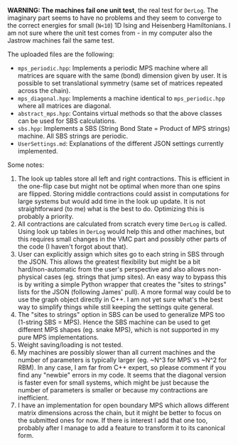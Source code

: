**WARNING: The machines fail one unit test**, the real test for `DerLog`. The imaginary part seems to have no problems and they seem to converge to the correct energies for small (`N<10`) 1D Ising and Heisenberg Hamiltonians. I am not sure where the unit test comes from - in my computer also the Jastrow machines fail the same test.

The uploaded files are the following:
- `mps_periodic.hpp`: Implements a periodic MPS machine where all matrices are square with the same (bond) dimension given by user. It is possible to set translational symmetry (same set of matrices repeated across the chain).
- `mps_diagonal.hpp`: Implements a machine identical to `mps_periodic.hpp` where all matrices are diagonal.
- `abstract_mps.hpp`: Contains virtual methods so that the above classes can be used for SBS calculations.
- `sbs.hpp`: Implements a SBS (String Bond State = Product of MPS strings) machine. All SBS strings are periodic.
- `UserSettings.md`: Explanations of the different JSON settings currently implemented.

Some notes:
1. The look up tables store all left and right contractions. This is efficient in the one-flip case but might not be optimal when more than one spins are flipped. Storing middle contractions could assist in computations for large systems but would add time in the look up update. It is not straightforward (to me) what is the best to do. Optimizing this is probably a priority.
2. All contractions are calculated from scratch every time `DerLog` is called. Using look up tables in `DerLog` would help this and other machines, but this requires small changes in the VMC part and possibly other parts of the code (I haven't forgot about that). 
3. User can explicitly assign which sites go to each string in SBS through the JSON. This allows the greatest flexibility but might be a bit hard/non-automatic from the user's perspective and also allows non-physical cases (eg. strings that jump sites). An easy way to bypass this is by writing a simple Python wrapper that creates the "sites to strings" lists for the JSON (following James' pull). A more formal way could be to use the graph object directly in C++. I am not yet sure what's the best way to simplify things while still keeping the settings quite general.
4. The "sites to strings" option in SBS can be used to generalize MPS too (1-string SBS = MPS). Hence the SBS machine can be used to get different MPS shapes (eg. snake MPS), which is not supported in my pure MPS implementations.
5. Weight saving/loading is not tested.
6. My machines are possibly slower than all current machines and the number of parameters is typically larger (eg. ~N^3 for MPS vs ~N^2 for RBM). In any case, I am far from C++ expert, so please comment if you find any "newbie" errors in my code. It seems that the diagonal version is faster even for small systems, which might be just because the number of parameters is smaller or because my contractions are inefficient.
7. I have an implementation for open boundary MPS which allows different matrix dimensions across the chain, but it might be better to focus on the submitted ones for now. If there is interest I add that one too, probably after I manage to add a feature to transform it to its canonical form.
